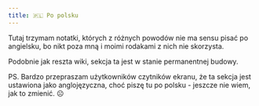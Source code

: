 ```yaml
---
title: 🇵🇱 Po polsku
---
```


<head>
  <link rel="me" href="https://hachyderm.io/@lukem" />
</head>

Tutaj trzymam notatki, których z różnych powodów nie ma sensu pisać po angielsku, bo nikt poza mną i moimi rodakami z nich nie skorzysta.

Podobnie jak reszta wiki, sekcja ta jest w stanie permanentnej budowy.

PS. Bardzo przepraszam użytkowników czytników ekranu, że ta sekcja jest ustawiona jako anglojęzyczna, choć piszę tu po polsku - jeszcze nie wiem, jak to zmienić. ☹️
